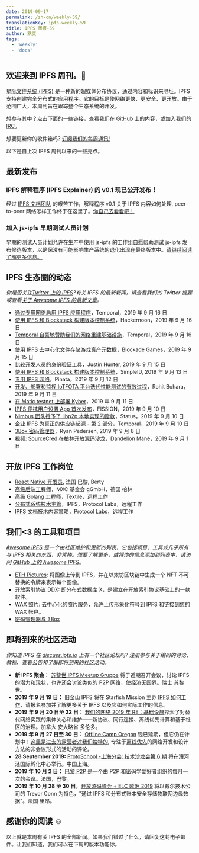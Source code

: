 ```yaml
---
date: 2019-09-17
permalink: /zh-cn/weekly-59/
translationKey: ipfs-weekly-59
title: IPFS 周报-59
author: 默奕
tags:
  - 'weekly'
  - 'docs'
---
```


## 欢迎来到 IPFS 周刊。👋

[星际文件系统 (IPFS)](https://ipfs.io/) 是一种新的超媒体分布协议，通过内容和标识来寻址。IPFS 支持创建完全分布式的应用程序。它的目标是使网络更快、更安全、更开放。由于范围广大，本周刊旨在跟踪整个生态系统的开发。

想参与其中？点击下面的一些链接，查看我们在 [GitHub](https://github.com/ipfs) 上的内容，或加入我们的 [IRC](https://riot.im/app/#/room/#ipfs:matrix.org)。

想要更新你的收件箱吗? [订阅我们的每周通讯!](http://eepurl.com/gL2Pi5)

以下是自上次 IPFS 周刊以来的一些亮点。

## 最新发布

### IPFS 解释程序 (IPFS Explainer) 的 v0.1 现已公开发布！

经过 [IPFS 文档团队](https://twitter.com/meiqimichelle/status/1172352640480530432) 的艰苦工作，解释程序 v0.1 关于 IPFS 内容如何处理, peer-to-peer 网络怎样工作终于在这里了。[你自己去看看吧！](https://docs.ipfs.io/introduction/how-ipfs-works/)

### 加入 js-ipfs 早期测试人员计划

早期的测试人员计划允许在生产中使用 js-ipfs 的工作组自愿帮助测试 js-ipfs 发布候选版本，以确保没有可能影响生产系统的退化出现在最终版本中。[请继续阅读了解更多信息。](https://github.com/ipfs/js-ipfs/blob/master/doc/EARLY_TESTERS.md)

## IPFS 生态圈的动态

_你是否关注[Twitter 上的 IPFS](https://twitter.com/IPFSbot)?有关 IPFS 的最新新闻，请查看我们的 Twitter 提要或查看[关于 Awesome IPFS 的最新文章](https://awesome.ipfs.io/articles/)。_

- [通过专用网络启用 IPFS 应用程序](https://medium.com/temporal-cloud/enable-ipfs-applications-through-private-networks-28f98ea7358f)，Temporal，2019 年 9 月 16 日
- [使用 IPFS 和 Blockstack 构建版本控制系统](https://hackernoon.com/tutorial-build-a-versioning-system-on-ipfs-77lvx2geh)，Hackernoon，2019 年 9 月 16 日
- [Temporal 自豪地赞助我们的网络重建基础设施](https://medium.com/temporal-cloud/temporal-proudly-sponsoring-our-networks-re-infrastructures-a9ba8418224e)，Temporal，2019 年 9 月 16 日
- [使用 IPFS 去中心化文件存储游戏资产元数据](https://medium.com/blockadegames/using-ipfs-distributed-file-storage-for-game-asset-metadata-aac4478e3063)，Blockade Games，2019 年 9 月 15 日
- [比较开发人员的身份验证工具](https://dev.to/polluterofminds/comparing-authentication-tools-for-developers-47a2)，Justin Hunter, 2019 年 9 月 15 日
- [使用 IPFS 和 Blockstack 构建版本控制系统](https://medium.com/simpleid-dev-tools/build-a-versioning-system-with-ipfs-and-blockstack-5992e34b1bd2)，SimpleID, 2019 年 9 月 13 日
- [专用 IPFS 网络](https://medium.com/pinata/dedicated-ipfs-networks-c692d53f938d)，Pinata，2019 年 9 月 12 日
- [开发、部署和监视 IoTFOTA 平台迭代性能测试的有效过程](https://www.asvin.io/news/an-efficient-procedure-to-develop-deploy-and-monitor-iterative-performance-tests-for-iot-fota-platform/)，Rohit Bohara，2019 年 9 月 11 日
- [在 Matic testnet 上部署 Kyber](https://medium.com/@batatsar/deploying-kyber-on-the-matic-testnet-8d1bc49ffc41)，2019 年 9 月 11 日
- [IPFS 便携用户设置 App 首次发布](https://blog.fission.codes/ipfs-user-settings-app/)，FISSION，2019 年 9 月 10 日
- [Nimbus 团队授予了 libp2p 本地实现的赠款](https://our.status.im/nimbus-team-awarded-grant-for-a-native-implementation-of-libp2p/)，Status，2019 年 9 月 10 日
- [企业 IPFS 为真正的供应链起源 - 第 2 部分](https://medium.com/temporal-cloud/enterprise-ipfs-for-true-supply-chain-provenance-part-2-e18b07f20b80)，Temporal，2019 年 9 月 10 日
- [3Box 密码管理器](https://medium.com/@ryanpedersen42/password-manager-with-3box-b6d6decf9fd1)，Ryan Pedersen, 2019 年 9 月 8 日
- 视频: [SourceCred 在柏林开放源码沙龙](https://www.youtube.com/watch?v=fK0vjRq-4oI)，Dandelion Mané，2019 年 9 月 1 日

## 开放 IPFS 工作岗位

- [React Native 开发员](https://berty.tech/jobs/react-native-developer/), 法国 巴黎, Berty
- [高级后端工程师](https://www.golangprojects.com/golang-go-job-dcr-Senior-Backend-Engineer-Berlin-MXC-Foundation-gGmbH.html)，MXC 基金会 gGmbH，德国 柏林
- [高级 Golang 工程师](https://www.golangprojects.com/golang-go-job-def-Senior-Golang-Engineer-Remote-Textile.html)，Textile，远程工作
- [分布式系统技术主管](https://jobs.lever.co/protocol/9283f9b0-de64-4e1f-a221-5d02b0202198)，IPFS，Protocol Labs，远程工作
- [IPFS 文档技术内容策略](https://jobs.lever.co/protocol/e7db2c84-afd7-44a4-9a27-449c751d8289)，Protocol Labs，远程工作

## 我们<3 的工具和项目

_[Awesome IPFS](https://awesome.ipfs.io/) 是一个由社区维护和更新的列表，它包括项目、工具或几乎所有与 IPFS 相关的东西，非常棒。想要了解更多，或将你的信息添加到列表中，请访问 [GitHub 上的 Awesome IPFS](https://github.com/ipfs/awesome-ipfs)。_

- [ETH Pictures](https://eth.pictures/): 将图像上传到 IPFS，并在以太坊区块链中生成一个 NFT 不可替换的令牌来表示每个图像。
- [开放索引协议 DDX](https://www.youtube.com/watch?v=AR8O0vnYQxs&feature=youtu.be): 即分布式数据库 X，是建立在开放索引协议基础上的一款软件。
- [WAX 照片](https://photo.wax.gg/): 去中心化的照片服务，允许上传形象化符号到 IPFS 和链接到您的 WAX 帐户。
- [密码管理器与 3Box](https://medium.com/@ryanpedersen42/password-manager-with-3box-b6d6decf9fd1)

## 即将到来的社区活动

_你知道 IPFS 在 [discuss.ipfs.io](https://discuss.ipfs.io/) 上有一个社区论坛吗? 注册参与关于编码的讨论、教程、查看公告和了解即将到来的社区活动。_

- **新 IPFS 聚会：** [苏黎世 IPFS Meetup Gruppe](https://www.meetup.com/Zurich-IPFS-Meetup-Gruppe/) 将于近期召开会议，讨论 IPFS 的潜力和现状，也许还会讨论类似的 P2P 网络，使经济无国界。瑞士 苏黎世。
- **2019 年 9 月 19 日：** 旧金山 IPFS 将在 Starfish Mission 主办 [IPFS 如何工作](https://www.meetup.com/San-Francisco-IPFS/events/264171146/)，请报名参加并了解更多关于 IPFS 以及它如何实际工作的信息。
- **2019 年 9 月 20 日至 22 日：** [我们的网络 2019 年 RE：基础设施](https://ournetworks.ca/)探索了对替代网络实践的集体关心和维护——新协议、同行连接、离线优先计算和基于社区的治理。加拿大 安大略省 多伦多。
- **2019 年 9 月 27 日至 30 日：** [Offline Camp Oregon](http://offlinefirst.org/camp/) 现已延期，但它仍在计划中！[这里是过去的露营者对我们独特的](https://youtu.be/FNtpPW_7H1k), 专注于[离线优先](http://offlinefirst.org/)的网络开发和设计方法的非会议形式的活动的评论。
- **28 September 2019:** [ProtoSchool -上海分会: 技术沙龙会第 6 期](https://www.meetup.com/Shanghai-Decentralized-Systems-Meetup-Group/events/264683729/) 将在漕河泾国际孵化中心举行。中国上海。
- **2019 年 10 月 2 日：** [巴黎 P2P](https://p2p.paris/en/) 是一个由 P2P 和密码学爱好者组织的每月一次的会议。法国，巴黎。
- **2019 年 10 月 28 至 30 日**，[开放源码峰会 + ELC 欧洲 2019](https://osseu19.sched.com/event/TLD8) 将以戴尔技术公司的 Trevor Conn 为特色，"通过 IPFS 和分布式账本安全存储物联网边缘数据"。法国 里昂。

## 感谢你的阅读 ☺️

以上就是本周有关 IPFS 的全部新闻。如果我们错过了什么，请回复这封电子邮件。让我们知道，我们可以在下周的版本功能你。
